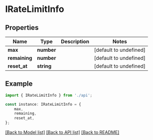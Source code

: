 # IRateLimitInfo


## Properties

Name | Type | Description | Notes
------------ | ------------- | ------------- | -------------
**max** | **number** |  | [default to undefined]
**remaining** | **number** |  | [default to undefined]
**reset_at** | **string** |  | [default to undefined]

## Example

```typescript
import { IRateLimitInfo } from './api';

const instance: IRateLimitInfo = {
    max,
    remaining,
    reset_at,
};
```

[[Back to Model list]](../README.md#documentation-for-models) [[Back to API list]](../README.md#documentation-for-api-endpoints) [[Back to README]](../README.md)
